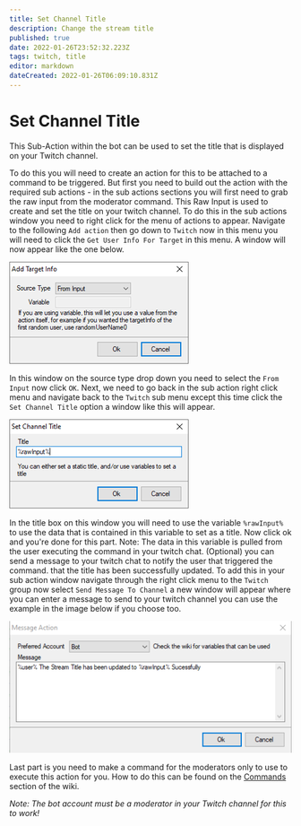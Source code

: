 ```yaml
---
title: Set Channel Title 
description: Change the stream title 
published: true
date: 2022-01-26T23:52:32.223Z
tags: twitch, title
editor: markdown
dateCreated: 2022-01-26T06:09:10.831Z
---
```


# Set Channel Title 

This Sub-Action within the bot can be used to set the title that is displayed on your Twitch channel. 

To do this you will need to create an action for this to be attached to a command to be triggered. But first you need to build out the action with the required sub actions - in the sub actions sections you will first need to grab the raw input from the moderator command. This Raw Input is used to create and set the title on your twitch channel. To do this in the sub actions window you need to right click for the menu of actions to appear. Navigate to the following  `Add action` then go down to `Twitch` now in this menu you will need to click the `Get User Info For Target` in this menu. A window will now appear like the one below. 

![get_target_info.png](/get_target_info.png)


In this window on the source type drop down you need to select the `From Input` now click `OK`. Next, we need to go back in the sub action right click menu and navigate back to the `Twitch` sub menu except this time click the `Set Channel Title` option a window like this will appear.

![settitle-1.png](/settitle-1.png)

In the title box on this window you will need to use the variable `%rawInput%` to use the data that is contained in this variable to set as a title. Now click ok and you're done for this part. Note: The data in this variable is pulled from the user executing the command in your twitch chat.  (Optional) you can send a message to your twitch chat to notify the user that triggered the command. that the title has been successfully updated. To add this in your sub action window navigate through the right click menu to the `Twitch` group now select `Send Message To Channel` a new window will appear where you can enter a message to send to your twitch channel you can use the example in the image below if you choose too.

![message_out_put_.png](/message_out_put_.png)

Last part is you need to make a command for the moderators only to use to execute this action for you. How to do this can be found on the [Commands](/en/Commands) section of the wiki. 

*Note: The bot account must be a moderator in your Twitch channel for this to work!*


